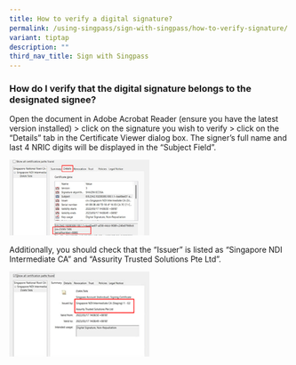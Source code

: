 ```yaml
---
title: How to verify a digital signature?
permalink: /using-singpass/sign-with-singpass/how-to-verify-signature/
variant: tiptap
description: ""
third_nav_title: Sign with Singpass
---
```

<h3>How do I verify that the digital signature belongs to the designated signee?</h3>
<p>Open the document in Adobe Acrobat Reader (ensure you have the latest
version installed) &gt; click on the signature you wish to verify &gt;
click on the “Details” tab in the Certificate Viewer dialog box. The signer’s
full name and last 4 NRIC digits will be displayed in the “Subject Field”.&nbsp;</p>
<div class="isomer-image-wrapper">
<img style="width: 50%;" height="auto" width="100%" alt="Screenshot of a details tab with data fields name and serial number highlighted" src="/images/verify_signature_1.png">
</div>
<p></p>
<p>Additionally, you should check that the “Issuer” is listed as “Singapore
NDI Intermediate CA” and “Assurity Trusted Solutions Pte Ltd”.</p>
<div class="isomer-image-wrapper">
<img style="width: 50%;" height="auto" width="100%" alt="Screenshot of summary tab highlighting the 'issued by' data field" src="/images/verify_signature_2.png">
</div>
<p></p>